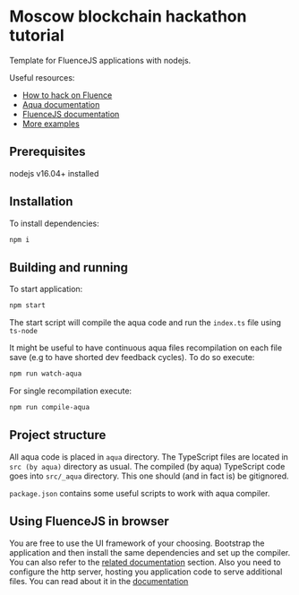 # Moscow blockchain hackathon tutorial

Template for FluenceJS applications with nodejs.

Useful resources:

-   [How to hack on Fluence](https://www.notion.so/fluencenetwork/Hacking-On-Fluence-Primer-28a87754397048e1bec72e3bfc91fd9b)
-   [Aqua documentation](https://fluence.dev/docs/aqua-book/introduction)
-   [FluenceJS documentation](https://fluence.dev/docs/build/fluence-js/)
-   [More examples](https://github.com/fluencelabs/examples)

## Prerequisites

nodejs v16.04+ installed

## Installation

To install dependencies:

```bash
npm i
```

## Building and running

To start application:

```bash
npm start
```

The start script will compile the aqua code and run the `index.ts` file using `ts-node`

It might be useful to have continuous aqua files recompilation on each file save (e.g to have shorted dev feedback cycles). To do so execute:

```bash
npm run watch-aqua
```

For single recompilation execute:

```bash
npm run compile-aqua
```

## Project structure

All aqua code is placed in `aqua` directory. The TypeScript files are located in `src (by aqua)` directory as usual. The compiled (by aqua) TypeScript code goes into `src/_aqua` directory. This one should (and in fact is) be gitignored.

`package.json` contains some useful scripts to work with aqua compiler.

## Using FluenceJS in browser

You are free to use the UI framework of your choosing. Bootstrap the application and then install the same dependencies and set up the compiler. You can also refer to the [related documentation](https://fluence.dev/docs/build/fluence-js/basics) section. Also you need to configure the http server, hosting you application code to serve additional files. You can read about it in the [documentation](https://fluence.dev/docs/build/fluence-js/run-in-browser)
